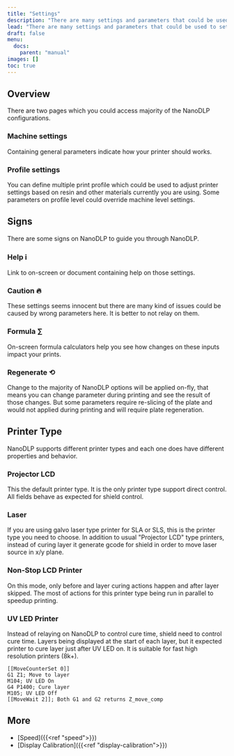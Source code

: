 ```yaml
---
title: "Settings"
description: "There are many settings and parameters that could be used to setup your printer on NanoDLP. Here we go through overview of those settings."
lead: "There are many settings and parameters that could be used to setup your printer on NanoDLP. Here we go through overview of those settings."
draft: false
menu:
  docs:
    parent: "manual"
images: []
toc: true
---
```

## Overview

There are two pages which you could access majority of the NanoDLP configurations.

### Machine settings

Containing general parameters indicate how your printer should works.

### Profile settings

You can define multiple print profile which could be used to adjust printer settings based on resin and other materials currently you are using. Some parameters on profile level could override machine level settings.

## Signs

There are some signs on NanoDLP to guide you through NanoDLP.

### Help ℹ

Link to on-screen or document containing help on those settings.

### Caution 🔥

These settings seems innocent but there are many kind of issues could be caused by wrong parameters here. It is better to not relay on them.

### Formula ∑

On-screen formula calculators help you see how changes on these inputs impact your prints.

### Regenerate ⟲

Change to the majority of NanoDLP options will be applied on-fly, that means you can change parameter during printing and see the result of those changes. But some parameters require re-slicing of the plate and would not applied during printing and will require plate regeneration.

## Printer Type
NanoDLP supports different printer types and each one does have different properties and behavior. 

### Projector LCD
This the default printer type. It is the only printer type support direct control. All fields behave as expected for shield control.

### Laser
If you are using galvo laser type printer for SLA or SLS, this is the printer type you need to choose. In addition to usual "Projector LCD" type printers, instead of curing layer it generate gcode for shield in order to move laser source in x/y plane.

### Non-Stop LCD Printer
On this mode, only before and layer curing actions happen and after layer skipped. The most of actions for this printer type being run in parallel to speedup printing.

### UV LED Printer
Instead of relaying on NanoDLP to control cure time, shield need to control cure time. Layers being displayed at the start of each layer, but it expected printer to cure layer just after UV LED on. It is suitable for fast high resolution printers (8k+).

```
[[MoveCounterSet 0]]
G1 Z1; Move to layer
M104; UV LED On
G4 P1400; Cure layer
M105; UV LED Off
[[MoveWait 2]]; Both G1 and G2 returns Z_move_comp
```

## More

* [Speed]({{<ref "speed">}})
* [Display Calibration]({{<ref "display-calibration">}})
